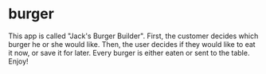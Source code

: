 # burger
This app is called "Jack's Burger Builder". First, the customer decides which burger he or she would like. Then, the user decides if they would like to eat it now, or save it for later. Every burger is either eaten or sent to the table. Enjoy!
